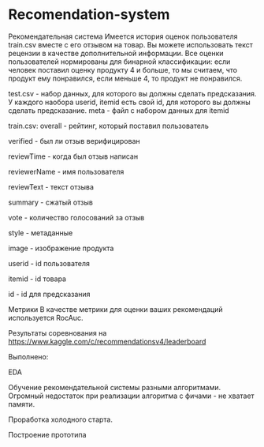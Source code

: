 # Recomendation-system
Рекомендательная система
Имеется история оценок пользователя train.csv вместе с его отзывом на товар. Вы можете использовать текст рецензии в качестве дополнительной информации. Все оценки пользователей нормированы для бинарной классификации: если человек поставил оценку продукту 4 и больше, то мы считаем, что продукт ему понравился, если меньше 4, то продукт не понравился.

test.csv - набор данных, для которого вы должны сделать предсказания. У каждого наобора userid, itemid есть свой id, для которого вы должны сделать предсказание.
meta - файл с набором данных для itemid

train.csv:
overall - рейтинг, который поставил пользователь

verified - был ли отзыв верифицирован

reviewTime - когда был отзыв написан

reviewerName - имя пользователя

reviewText - текст отзыва

summary - сжатый отзыв

vote - количество голосований за отзыв

style - метаданные

image - изображение продукта

userid - id пользователя

itemid - id товара

id - id для предсказания

Метрики
В качестве метрики для оценки ваших рекомендаций используется RocAuc.

Результаты соревнования на https://www.kaggle.com/c/recommendationsv4/leaderboard


Выполнено:

EDA

Обучение рекомендательной системы разными алгоритмами. Огромный недостаток при реализации алгоритма с фичами  - не хватает памяти.

Проработка холодного старта.

Построение прототипа

